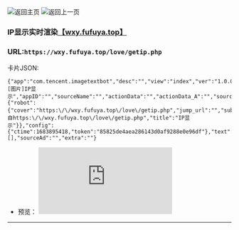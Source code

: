 ![返回主页](https://github.com/lanyi233/QQ-JSONcard)
![返回上一页](javascript:history.back())

### IP显示实时渲染[【wxy.fufuya.top】](https://wxy.fufuya.top/love/getip.php)
### URL:`https://wxy.fufuya.top/love/getip.php`

卡片JSON:
```
{"app":"com.tencent.imagetextbot","desc":"","view":"index","ver":"1.0.0.11","prompt":"[图片]IP显示","appID":"","sourceName":"","actionData":"","actionData_A":"","sourceUrl":"","meta":{"robot":{"cover":"https:\/\/wxy.fufuya.top\/love\/getip.php","jump_url":"","subtitle":"来自https:\/\/wxy.fufuya.top\/love\/getip.php","title":"IP显示"}},"config":{"ctime":1683895418,"token":"85825de4aea286143d0af9288e0e96df"},"text":"","extraApps":[],"sourceAd":"","extra":""}
```
- 预览： 
![](https://wxy.fufuya.top/love/getip.php) 
-------

